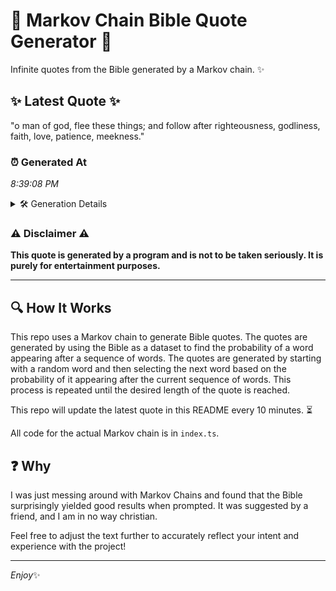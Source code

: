 # 📖 Markov Chain Bible Quote Generator 📖

Infinite quotes from the Bible generated by a Markov chain. ✨

## ✨ Latest Quote ✨
"o man of god, flee these things; and follow after righteousness, godliness, faith, love, patience, meekness."

### ⏰ Generated At
*8:39:08 PM*

<details>
    <summary>🛠️ Generation Details</summary>
    <p>
        <strong>🌱 Seed:</strong> o<br>
        <strong>🔄 Iterations:</strong> 15<br>
        <strong>📜 Context History:</strong><br>[ o ]: man<br>[ o, man ]: of<br>[ o, man, of ]: god,<br>[ o, man, of, god, ]: flee<br>[ o, man, of, god,, flee ]: these<br>[ o, man, of, god,, flee, these ]: things;<br>[ man, of, god,, flee, these, things; ]: and<br>[ of, god,, flee, these, things;, and ]: follow<br>[ god,, flee, these, things;, and, follow ]: after<br>[ flee, these, things;, and, follow, after ]: righteousness,<br>[ these, things;, and, follow, after, righteousness, ]: godliness,<br>[ things;, and, follow, after, righteousness,, godliness, ]: faith,<br>[ and, follow, after, righteousness,, godliness,, faith, ]: love,<br>[ follow, after, righteousness,, godliness,, faith,, love, ]: patience,<br>[ after, righteousness,, godliness,, faith,, love,, patience, ]: meekness.<br>
    </p>
</details>

### ⚠️ Disclaimer ⚠️
**This quote is generated by a program and is not to be taken seriously. It is purely for entertainment purposes.**

---

## 🔍 How It Works

This repo uses a Markov chain to generate Bible quotes. The quotes are generated by using the Bible as a dataset to find the probability of a word appearing after a sequence of words. The quotes are generated by starting with a random word and then selecting the next word based on the probability of it appearing after the current sequence of words. This process is repeated until the desired length of the quote is reached.

This repo will update the latest quote in this README every 10 minutes. ⏳

All code for the actual Markov chain is in `index.ts`.

## ❓ Why

I was just messing around with Markov Chains and found that the Bible surprisingly yielded good results when prompted. 
It was suggested by a friend, and I am in no way christian.

Feel free to adjust the text further to accurately reflect your intent and experience with the project!

---

*Enjoy*✨
